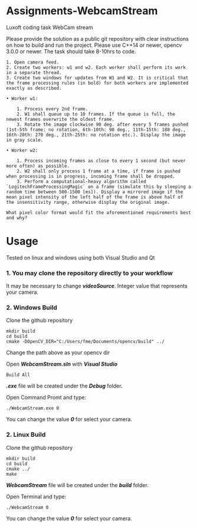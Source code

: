 # Assignments-WebcamStream
Luxoft coding task WebCam stream

Please provide the solution as a public git repository with clear instructions on how to build and run the project. Please use C++14 or newer, opencv 3.0.0 or newer. The task should take 8-10hrs to code.

    1. Open camera feed.
    2. Create two workers: w1 and w2. Each worker shall perform its work in a separate thread.
    3. Create two windows for updates from W1 and W2. It is critical that the frame processing rules (in bold) for both workers are implemented exactly as described.

    • Worker w1:

        1. Process every 2nd frame.
        2. W1 shall queue up to 10 frames. If the queue is full, the newest frames overwrite the oldest frame.
        3. Rotate the image clockwise 90 deg. after every 5 frames pushed (1st-5th frame: no rotation, 6th-10th: 90 deg., 11th-15th: 180 deg., 16th-20th: 270 deg., 21th-25th: no rotation etc.). Display the image in gray scale.

    • Worker w2:

        1. Process incoming frames as close to every 1 second (but never more often) as possible.
        2. W2 shall only process 1 frame at a time, if frame is pushed when processing is in progress, incoming frame shall be dropped.
        3. Perform a computational-heavy algorithm called `LogitechFrameProcessingMagic` on a frame (simulate this by sleeping a random time between 500-1500 [ms]). Display a mirrored image if the mean pixel intensity of the left half of the frame is above half of the insensitivity range, otherwise display the original image.

    What pixel color format would fit the aforementioned requirements best and why?



# Usage
Tested on linux and windows using both Visual Studio and Qt

### 1. You may clone the repository directly to your workflow
It may be necessary to change ***videoSource***. Integer value that represents your camera.

### 2. Windows Build
Clone the github repository

    mkdir build
    cd build
    cmake -DOpenCV_DIR="C:/Users/fme/Documents/opencv/build" ../

Change the path above as your opencv dir

Open ***WebcamStream.sln*** with ***Visual Studio***

    Build All

***.exe*** file will be created under the ***Debug*** folder.

Open Command Promt and type:

    ./WebcamStream.exe 0

You can change the value ***0*** for select your camera.

### 2. Linux Build
Clone the github repository

    mkdir build
    cd build
    cmake ../
    make

***WebcamStream*** file will be created under the ***build*** folder.

Open Terminal and type:

    ./WebcamStream 0

You can change the value ***0*** for select your camera.
